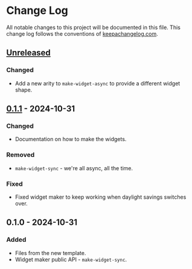 # Change Log
All notable changes to this project will be documented in this file. This change log follows the conventions of [keepachangelog.com](http://keepachangelog.com/).

## [Unreleased]
### Changed
- Add a new arity to `make-widget-async` to provide a different widget shape.

## [0.1.1] - 2024-10-31
### Changed
- Documentation on how to make the widgets.

### Removed
- `make-widget-sync` - we're all async, all the time.

### Fixed
- Fixed widget maker to keep working when daylight savings switches over.

## 0.1.0 - 2024-10-31
### Added
- Files from the new template.
- Widget maker public API - `make-widget-sync`.

[Unreleased]: https://sourcehost.site/your-name/synchrono/compare/0.1.1...HEAD
[0.1.1]: https://sourcehost.site/your-name/synchrono/compare/0.1.0...0.1.1
